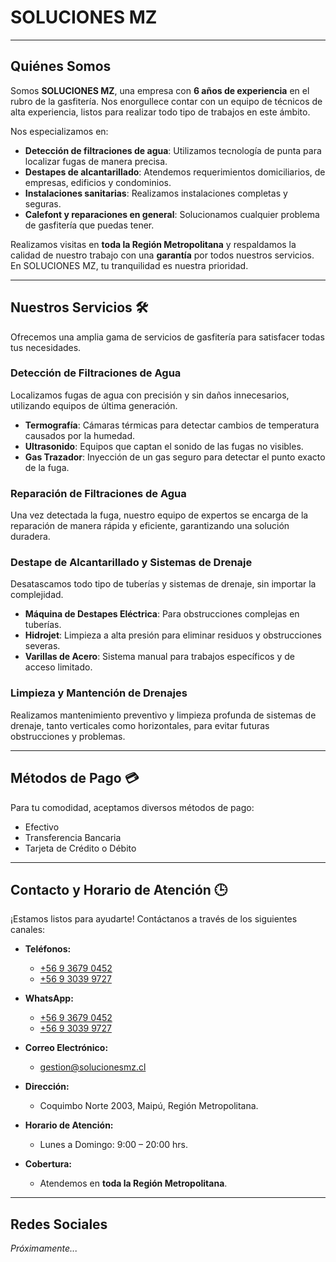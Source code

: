 # SOLUCIONES MZ

---

## **Quiénes Somos**

Somos **SOLUCIONES MZ**, una empresa con **6 años de experiencia** en el rubro de la gasfitería. Nos enorgullece contar con un equipo de técnicos de alta experiencia, listos para realizar todo tipo de trabajos en este ámbito.

Nos especializamos en:
* **Detección de filtraciones de agua**: Utilizamos tecnología de punta para localizar fugas de manera precisa.
* **Destapes de alcantarillado**: Atendemos requerimientos domiciliarios, de empresas, edificios y condominios.
* **Instalaciones sanitarias**: Realizamos instalaciones completas y seguras.
* **Calefont y reparaciones en general**: Solucionamos cualquier problema de gasfitería que puedas tener.

Realizamos visitas en **toda la Región Metropolitana** y respaldamos la calidad de nuestro trabajo con una **garantía** por todos nuestros servicios. En SOLUCIONES MZ, tu tranquilidad es nuestra prioridad.

---

## **Nuestros Servicios** 🛠️

Ofrecemos una amplia gama de servicios de gasfitería para satisfacer todas tus necesidades.

### **Detección de Filtraciones de Agua**
Localizamos fugas de agua con precisión y sin daños innecesarios, utilizando equipos de última generación.
* **Termografía**: Cámaras térmicas para detectar cambios de temperatura causados por la humedad.
* **Ultrasonido**: Equipos que captan el sonido de las fugas no visibles.
* **Gas Trazador**: Inyección de un gas seguro para detectar el punto exacto de la fuga.

### **Reparación de Filtraciones de Agua**
Una vez detectada la fuga, nuestro equipo de expertos se encarga de la reparación de manera rápida y eficiente, garantizando una solución duradera.

### **Destape de Alcantarillado y Sistemas de Drenaje**
Desatascamos todo tipo de tuberías y sistemas de drenaje, sin importar la complejidad.
* **Máquina de Destapes Eléctrica**: Para obstrucciones complejas en tuberías.
* **Hidrojet**: Limpieza a alta presión para eliminar residuos y obstrucciones severas.
* **Varillas de Acero**: Sistema manual para trabajos específicos y de acceso limitado.

### **Limpieza y Mantención de Drenajes**
Realizamos mantenimiento preventivo y limpieza profunda de sistemas de drenaje, tanto verticales como horizontales, para evitar futuras obstrucciones y problemas.

---

## **Métodos de Pago** 💳

Para tu comodidad, aceptamos diversos métodos de pago:
* Efectivo
* Transferencia Bancaria
* Tarjeta de Crédito o Débito

---

## **Contacto y Horario de Atención** 🕒

¡Estamos listos para ayudarte! Contáctanos a través de los siguientes canales:

* **Teléfonos:**
    * [+56 9 3679 0452](tel:+56936790452)
    * [+56 9 3039 9727](tel:+56930399727)

* **WhatsApp:**
    * [+56 9 3679 0452](https://wa.me/56936790452)
    * [+56 9 3039 9727](https://wa.me/56930399727)

* **Correo Electrónico:**
    * [gestion@solucionesmz.cl](mailto:gestion@solucionesmz.cl)

* **Dirección:**
    * Coquimbo Norte 2003, Maipú, Región Metropolitana.

* **Horario de Atención:**
    * Lunes a Domingo: 9:00 – 20:00 hrs.

* **Cobertura:**
    * Atendemos en **toda la Región Metropolitana**.

---

## **Redes Sociales**

*Próximamente...*